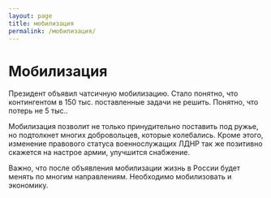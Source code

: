 ```yaml
---
layout: page
title: мобилизация
permalink: /мобилизация/
---
```

# Мобилизация

Президент объявил чатсичную мобилизацию. Стало понятно, что контингентом в 150 тыс. поставленные задачи не решить. Понятно, что потерь не 5 тыс..

Мобилизация позволит не только принудительно поставить под ружье, но подтолкнет многих добровольцев, которые колебались. Кроме этого, изменение правового статуса военнослужащих ЛДНР так же позитивно скажется на настрое армии, улучшится снабжение.

Важно, что после объявления мобилизации жизнь в России будет менять по многим направлениям. Необходимо мобилизовать и экономику.
